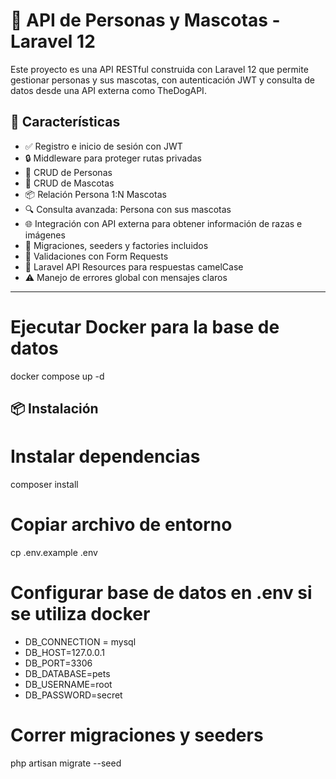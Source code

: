 # 🐾 API de Personas y Mascotas - Laravel 12

Este proyecto es una API RESTful construida con Laravel 12 que permite gestionar personas y sus mascotas, con autenticación JWT y consulta de datos desde una API externa como TheDogAPI.

## 🚀 Características

- ✅ Registro e inicio de sesión con JWT
- 🔒 Middleware para proteger rutas privadas
- 👤 CRUD de Personas
- 🐶 CRUD de Mascotas
- 📦 Relación Persona 1:N Mascotas
- 🔍 Consulta avanzada: Persona con sus mascotas
- 🌐 Integración con API externa para obtener información de razas e imágenes
- 🧪 Migraciones, seeders y factories incluidos
- 📘 Validaciones con Form Requests
- 🧩 Laravel API Resources para respuestas camelCase
- ⚠️ Manejo de errores global con mensajes claros

---
# Ejecutar Docker para la base de datos
docker compose up -d 

## 📦 Instalación

# Instalar dependencias
composer install

# Copiar archivo de entorno
cp .env.example .env


# Configurar base de datos en .env  si se utiliza docker
- DB_CONNECTION = mysql
- DB_HOST=127.0.0.1
- DB_PORT=3306
- DB_DATABASE=pets
- DB_USERNAME=root
- DB_PASSWORD=secret

# Correr migraciones y seeders
php artisan migrate --seed
